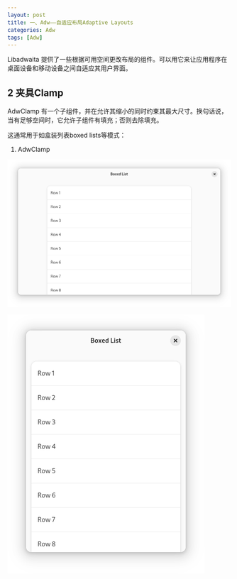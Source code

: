 ```yaml
---
layout: post
title: 一、Adw——自适应布局Adaptive Layouts
categories: Adw
tags: [Adw]
---
```


Libadwaita 提供了一些根据可用空间更改布局的组件。可以用它来让应用程序在桌面设备和移动设备之间自适应其用户界面。

## 2 夹具Clamp

AdwClamp 有一个子组件，并在允许其缩小的同时约束其最大尺寸。换句话说，当有足够空间时，它允许子组件有填充；否则去除填充。

这通常用于如盒装列表boxed lists等模式：

1. AdwClamp

![alt text](image.png)

![alt text](image-1.png)